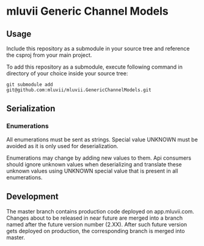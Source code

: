 # mluvii Generic Channel Models
## Usage
Include this repository as a submodule in your source tree and reference the csproj from your main project.

To add this repository as a submodule, execute following command in directory of your choice inside your source tree:

``
git submodule add git@github.com:mluvii/mluvii.GenericChannelModels.git
``

## Serialization
### Enumerations
All enumerations must be sent as strings. Special value UNKNOWN must be avoided as it is only used for deserialization.

Enumerations may change by adding new values to them.
Api consumers should ignore unknown values when deserializing and translate these unknown values using UNKNOWN special value that is present in all enumerations.

## Development
The master branch contains production code deployed on app.mluvii.com. Changes about to be released in near future are merged into a branch named after the future version number (2.XX). After such future version gets deployed on production, the corresponding branch is merged into master.

